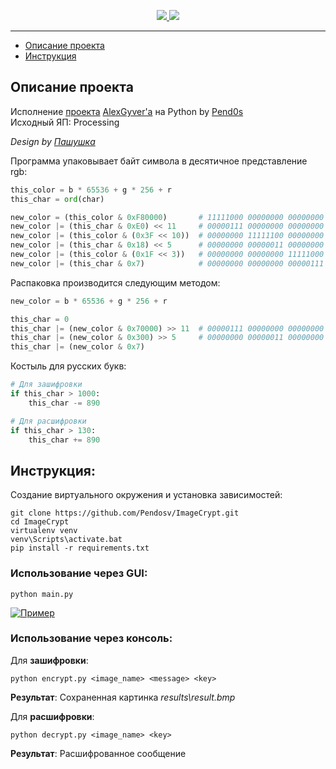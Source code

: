 

<p align="center">
  <a href="https://github.com/Pendosv">
    <img src="https://img.shields.io/github/followers/Pendosv?label=Follow&style=social">
  </a>
  <a href="https://github.com/Pendosv/ImageCrypt">
    <img src="https://img.shields.io/github/stars/Pendosv/ImageCrypt?style=social">
  </a>
</p>

---

* [Описание проекта](#chapter-0)
* [Инструкция](#chapter-1)


<a id="chapter-0"></a>
## Описание проекта 

Исполнение [проекта](https://github.com/AlexGyver/crypto) [AlexGyver'а](https://github.com/AlexGyver) на Python by [Pend0s](https://github.com/Pendosv)  
Исходный ЯП: Processing

_Design by [Пашушка](https://github.com/PAPASKAS)_

Программа упаковывает байт символа в десятичное представление rgb:
```python
this_color = b * 65536 + g * 256 + r
this_char = ord(char)

new_color = (this_color & 0xF80000)       # 11111000 00000000 00000000
new_color |= (this_char & 0xE0) << 11     # 00000111 00000000 00000000
new_color |= (this_color & (0x3F << 10))  # 00000000 11111100 00000000
new_color |= (this_char & 0x18) << 5      # 00000000 00000011 00000000
new_color |= (this_color & (0x1F << 3))   # 00000000 00000000 11111000
new_color |= (this_char & 0x7)            # 00000000 00000000 00000111
```

Распаковка производится следующим методом:
```python
new_color = b * 65536 + g * 256 + r

this_char = 0
this_char |= (new_color & 0x70000) >> 11  # 00000111 00000000 00000000 -> 00000000 00000000 11100000
this_char |= (new_color & 0x300) >> 5     # 00000000 00000011 00000000 -> 00000000 00000000 00011000
this_char |= (new_color & 0x7)
```

Костыль для русских букв:
```python
# Для зашифровки
if this_char > 1000:
    this_char -= 890

# Для расшифровки
if this_char > 130:
    this_char += 890
```

<a id="chapter-1"></a>
## Инструкция:

Создание виртуального окружения и установка зависимостей:

```
git clone https://github.com/Pendosv/ImageCrypt.git
cd ImageCrypt
virtualenv venv
venv\Scripts\activate.bat
pip install -r requirements.txt
```


### Использование через GUI:
```
python main.py
```
[![Пример](https://i.ibb.co/pvGxP0f/crypto.png)]()



### Использование через консоль:

Для **зашифровки**: 
```
python encrypt.py <image_name> <message> <key>
```
**Результат**: Сохраненная картинка _results\result.bmp_


Для **расшифровки**: 
```
python decrypt.py <image_name> <key>
```
**Результат**: Расшифрованное сообщение
